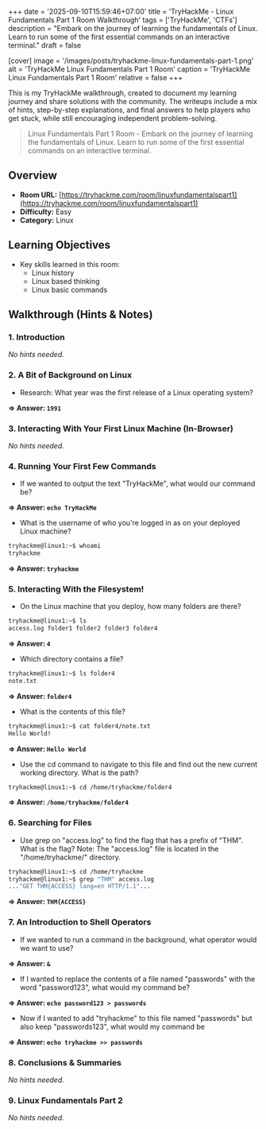 +++
date = '2025-09-10T15:59:46+07:00'
title = 'TryHackMe - Linux Fundamentals Part 1 Room Walkthrough'
tags = ['TryHackMe', 'CTFs']
description = "Embark on the journey of learning the fundamentals of Linux. Learn to run some of the first essential commands on an interactive terminal." 
draft = false

[cover]
  image = '/images/posts/tryhackme-linux-fundamentals-part-1.png'
  alt = 'TryHackMe Linux Fundamentals Part 1 Room'
  caption = 'TryHackMe Linux Fundamentals Part 1 Room'
  relative = false
+++

This is my TryHackMe walkthrough, created to document my learning journey and share solutions with the community. The writeups include a mix of hints, step-by-step explanations, and final answers to help players who get stuck, while still encouraging independent problem-solving.

> Linux Fundamentals Part 1 Room - Embark on the journey of learning the fundamentals of Linux. Learn to run some of the first essential commands on an interactive terminal.

## Overview
- **Room URL:** [https://tryhackme.com/room/linuxfundamentalspart1](https://tryhackme.com/room/linuxfundamentalspart1)  
- **Difficulty:** Easy
- **Category:** Linux

## Learning Objectives
- Key skills learned in this room:  
  - Linux history
  - Linux based thinking
  - Linux basic commands

## Walkthrough (Hints & Notes)
### 1. Introduction
*No hints needed.*

### 2. A Bit of Background on Linux
- Research: What year was the first release of a Linux operating system?

**=> Answer: `1991`**

### 3. Interacting With Your First Linux Machine (In-Browser)
*No hints needed.*

### 4. Running Your First Few Commands
- If we wanted to output the text "TryHackMe", what would our command be?

**=> Answer: `echo TryHackMe`**

- What is the username of who you're logged in as on your deployed Linux machine?
```bash
tryhackme@linux1:~$ whoami
tryhackme
```
**=> Answer: `tryhackme`**

### 5. Interacting With the Filesystem!
- On the Linux machine that you deploy, how many folders are there?
```bash
tryhackme@linux1:~$ ls
access.log folder1 folder2 folder3 folder4
```

**=> Answer: `4`**

- Which directory contains a file? 
```bash
tryhackme@linux1:~$ ls folder4
note.txt
```
**=> Answer: `folder4`**

- What is the contents of this file?
```bash
tryhackme@linux1:~$ cat folder4/note.txt
Hello World!
```
**=> Answer: `Hello World`**

- Use the cd command to navigate to this file and find out the new current working directory. What is the path?
```bash
tryhackme@linux1:~$ cd /home/tryhackme/folder4
```
**=> Answer: `/home/tryhackme/folder4`**

### 6. Searching for Files
- Use grep on "access.log" to find the flag that has a prefix of "THM". What is the flag? Note: The "access.log" file is located in the "/home/tryhackme/" directory.
```bash
tryhackme@linux1:~$ cd /home/tryhackme
tryhackme@linux1:~$ grep "THM" access.log
..."GET THM{ACCESS} lang=en HTTP/1.1"...
```

**=> Answer: `THM{ACCESS}`**

### 7. An Introduction to Shell Operators
- If we wanted to run a command in the background, what operator would we want to use?

**=> Answer: `&`**

- If I wanted to replace the contents of a file named "passwords" with the word "password123", what would my command be?

**=> Answer: `echo password123 > passwords`**

- Now if I wanted to add "tryhackme" to this file named "passwords" but also keep "passwords123", what would my command be

**=> Answer: `echo tryhackme >> passwords`**

### 8. Conclusions & Summaries
*No hints needed.*

### 9. Linux Fundamentals Part 2
*No hints needed.*